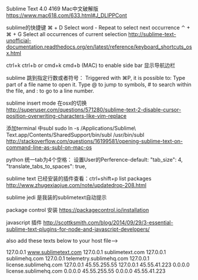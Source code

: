 Sublime Text 4.0 4169 Mac中文破解版
https://www.mac618.com/633.html#J_DLIPPCont

sublime的快捷键
⌘ + D	Select word - Repeat to select next occurrence
⌃ + ⌘ + G	Select all occurrences of current selection
http://sublime-text-unofficial-documentation.readthedocs.org/en/latest/reference/keyboard_shortcuts_osx.html

ctrl+k ctrl+b or cmd+k cmd+b (MAC) to enable side bar 显示导航边栏

sublime 跳到指定行数或者符号：
Triggered with ⌘P, it is possible to:
Type part of a file name to open it.
Type @ to jump to symbols, # to search within the file, and : to go to a line number.

sublime insert mode 在osx的切换
http://superuser.com/questions/571280/sublime-text-2-disable-cursor-position-overwriting-characters-like-vim-replace

添加terminal 中subl
sudo ln -s /Applications/Sublime\ Text.app/Contents/SharedSupport/bin/subl /usr/bin/subl
http://stackoverflow.com/questions/16199581/opening-sublime-text-on-command-line-as-subl-on-mac-os

python 统一tab为4个空格：
设置User的Perference-default:
    "tab_size": 4,
    "translate_tabs_to_spaces": true,

sublime text 已经安装的插件查看：ctrl+shift+p list packages
http://www.zhugexiaojue.com/note/updatedrop-208.html

sublime jedi 是我装的sublimetext自动提示

package control 安装
https://packagecontrol.io/installation

javascript  插件
http://scottksmith.com/blog/2014/09/29/3-essential-sublime-text-plugins-for-node-and-javascript-developers/

also add these texts below to your host file-->

127.0.0.1 www.sublimetext.com
127.0.0.1 sublimetext.com
127.0.0.1 sublimehq.com
127.0.0.1 telemetry.sublimehq.com
127.0.0.1 license.sublimehq.com
127.0.0.1 45.55.255.55
127.0.0.1 45.55.41.223
0.0.0.0 license.sublimehq.com
0.0.0.0 45.55.255.55
0.0.0.0 45.55.41.223


